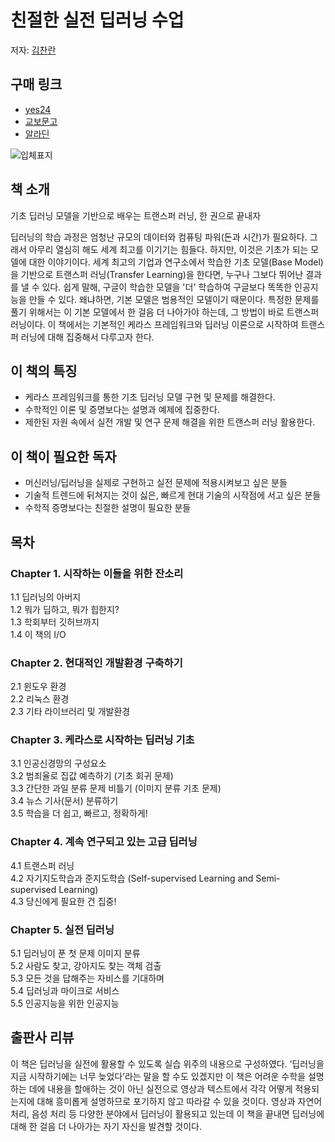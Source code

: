 # 친절한 실전 딥러닝 수업
저자: [김찬란](https://github.com/seriousran)

## 구매 링크

- [yes24](http://www.yes24.com/Product/Goods/89649505?scode=032&OzSrank=1)
- [교보문고](http://www.kyobobook.co.kr/product/detailViewKor.laf?ejkGb=KOR&mallGb=KOR&barcode=9791190014809&orderClick=LET&Kc=)
- [알라딘](https://www.aladin.co.kr/shop/wproduct.aspx?ItemId=236205748)

![입체표지](https://user-images.githubusercontent.com/21074282/77288089-650ab800-6d1a-11ea-83e3-aea5886e9661.png)

## 책 소개

기초 딥러닝 모델을 기반으로 배우는 트랜스퍼 러닝,
한 권으로 끝내자

딥러닝의 학습 과정은 엄청난 규모의 데이터와 컴퓨팅 파워(돈과 시간)가 필요하다. 그래서 아무리 열심히 해도 세계 최고를 이기기는 힘들다. 하지만, 이것은 기초가 되는 모델에 대한 이야기이다. 세계 최고의 기업과 연구소에서 학습한 기초 모델(Base Model)을 기반으로 트랜스퍼 러닝(Transfer Learning)을 한다면, 누구나 그보다 뛰어난 결과를 낼 수 있다. 쉽게 말해, 구글이 학습한 모델을 '더' 학습하여 구글보다 똑똑한 인공지능을 만들 수 있다. 왜냐하면, 기본 모델은 범용적인 모델이기 때문이다. 특정한 문제를 풀기 위해서는 이 기본 모델에서 한 걸음 더 나아가야 하는데, 그 방법이 바로 트랜스퍼 러닝이다. 이 책에서는 기본적인 케라스 프레임워크와 딥러닝 이론으로 시작하여 트랜스퍼 러닝에 대해 집중해서 다루고자 한다.

## 이 책의 특징

- 케라스 프레임워크를 통한 기초 딥러닝 모델 구현 및 문제를 해결한다.
- 수학적인 이론 및 증명보다는 설명과 예제에 집중한다.
- 제한된 자원 속에서 실전 개발 및 연구 문제 해결을 위한 트랜스퍼 러닝 활용한다.

## 이 책이 필요한 독자

- 머신러닝/딥러닝을 실제로 구현하고 실전 문제에 적용시켜보고 싶은 분들
- 기술적 트렌드에 뒤쳐지는 것이 싫은, 빠르게 현대 기술의 시작점에 서고 싶은 분들
- 수학적 증명보다는 친절한 설명이 필요한 분들

## 목차

### Chapter 1. 시작하는 이들을 위한 잔소리
1.1 딥러닝의 아버지 <br/>
1.2 뭐가 딥하고, 뭐가 힙한지? <br/>
1.3 학회부터 깃허브까지 <br/>
1.4 이 책의 I/O <br/>

### Chapter 2. 현대적인 개발환경 구축하기
2.1 윈도우 환경 <br/>
2.2 리눅스 환경 <br/>
2.3 기타 라이브러리 및 개발환경 <br/>

### Chapter 3. 케라스로 시작하는 딥러닝 기초
3.1 인공신경망의 구성요소 <br/>
3.2 범죄율로 집값 예측하기 (기초 회귀 문제) <br/>
3.3 간단한 과일 분류 문제 비틀기 (이미지 분류 기초 문제) <br/>
3.4 뉴스 기사(문서) 분류하기 <br/>
3.5 학습을 더 쉽고, 빠르고, 정확하게! <br/>

### Chapter 4. 계속 연구되고 있는 고급 딥러닝
4.1 트랜스퍼 러닝 <br/>
4.2 자기지도학습과 준지도학습 (Self-supervised Learning and Semi-supervised Learning) <br/>
4.3 당신에게 필요한 건 집중! <br/>

### Chapter 5. 실전 딥러닝
5.1 딥러닝이 푼 첫 문제 이미지 분류 <br/>
5.2 사람도 찾고, 강아지도 찾는 객체 검출 <br/>
5.3 모든 것을 답해주는 자비스를 기대하며 <br/>
5.4 딥러닝과 마이크로 서비스 <br/>
5.5 인공지능을 위한 인공지능 <br/>

## 출판사 리뷰
이 책은 딥러닝을 실전에 활용할 수 있도록 실습 위주의 내용으로 구성하였다. ‘딥러닝을 지금 시작하기에는 너무 늦었다’라는 말을 할 수도 있겠지만 이 책은 어려운 수학을 설명하는 데에 내용을 할애하는 것이 아닌 실전으로 영상과 텍스트에서 각각 어떻게 적용되는지에 대해 흥미롭게 설명하므로 포기하지 않고 따라갈 수 있을 것이다. 영상과 자연어 처리, 음성 처리 등 다양한 분야에서 딥러닝이 활용되고 있는데 이 책을 끝내면 딥러닝에 대해 한 걸음 더 나아가는 자기 자신을 발견할 것이다.
